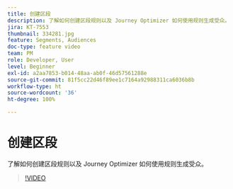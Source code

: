 ```yaml
---
title: 创建区段
description: 了解如何创建区段规则以及 Journey Optimizer 如何使用规则生成受众。
jira: KT-7553
thumbnail: 334281.jpg
feature: Segments, Audiences
doc-type: feature video
team: PM
role: Developer, User
level: Beginner
exl-id: a2aa7853-b014-48aa-ab0f-46d57561288e
source-git-commit: 81f5cc22d46f89ee1c7164a92988311ca6036b8b
workflow-type: ht
source-wordcount: '36'
ht-degree: 100%

---
```


# 创建区段

了解如何创建区段规则以及 Journey Optimizer 如何使用规则生成受众。

>[!VIDEO](https://video.tv.adobe.com/v/334281?quality=12&learn=on)
